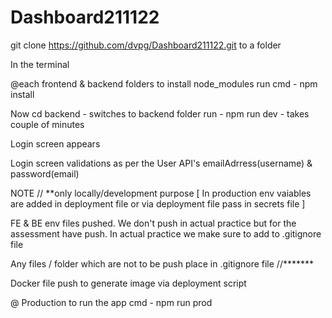 # Dashboard211122

git clone https://github.com/dvpg/Dashboard211122.git to a folder

In the terminal 

   @each frontend & backend folders to install node_modules run cmd - npm install  
   
   Now cd backend - switches to backend folder run - npm run dev - takes couple of minutes
   
   Login screen appears

   Login screen validations as per the User API's emailAdrress(username) & password(email)
   

NOTE
// **only locally/development purpose   [ In production env vaiables are added in deployment file or via deployment file pass in secrets file  ]

FE & BE env files pushed. We don't push in actual practice but for the assessment have push. In actual practice we make sure to add to .gitignore file

Any files / folder  which are not to be push place in .gitignore file
//*******

Docker file push to generate image via deployment script

@ Production to run the app cmd - npm run prod 


